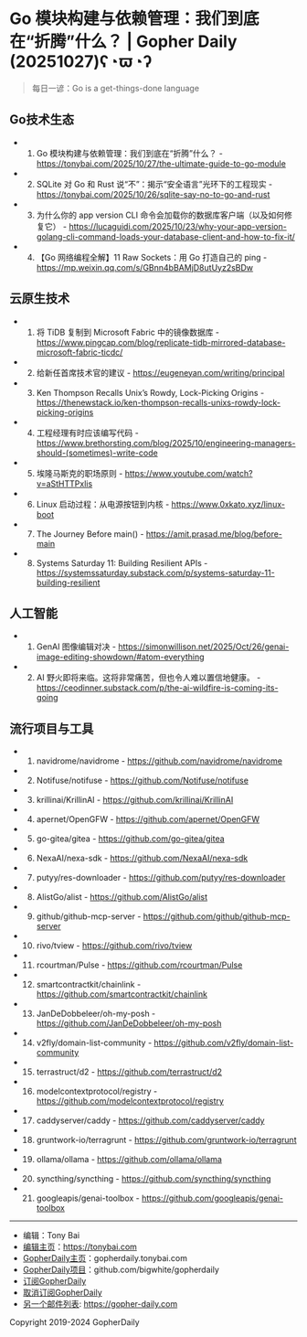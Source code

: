 # Go 模块构建与依赖管理：我们到底在“折腾”什么？ | Gopher Daily (20251027)ʕ◔ϖ◔ʔ

>每日一谚：Go is a get-things-done language

## Go技术生态


- 1. Go 模块构建与依赖管理：我们到底在“折腾”什么？ - https://tonybai.com/2025/10/27/the-ultimate-guide-to-go-module

- 2. SQLite 对 Go 和 Rust 说“不”：揭示“安全语言”光环下的工程现实 - https://tonybai.com/2025/10/26/sqlite-say-no-to-go-and-rust

- 3. 为什么你的 app version CLI 命令会加载你的数据库客户端（以及如何修复它） - https://lucaguidi.com/2025/10/23/why-your-app-version-golang-cli-command-loads-your-database-client-and-how-to-fix-it/

- 4. 【Go 网络编程全解】11 Raw Sockets：用 Go 打造自己的 ping - https://mp.weixin.qq.com/s/GBnn4bBAMjD8utUyz2sBDw


## 云原生技术


- 1. 将 TiDB 复制到 Microsoft Fabric 中的镜像数据库 - https://www.pingcap.com/blog/replicate-tidb-mirrored-database-microsoft-fabric-ticdc/

- 2. 给新任首席技术官的建议 - https://eugeneyan.com/writing/principal

- 3. Ken Thompson Recalls Unix’s Rowdy, Lock-Picking Origins - https://thenewstack.io/ken-thompson-recalls-unixs-rowdy-lock-picking-origins

- 4. 工程经理有时应该编写代码 - https://www.brethorsting.com/blog/2025/10/engineering-managers-should-(sometimes)-write-code

- 5. 埃隆马斯克的职场原则 - https://www.youtube.com/watch?v=aStHTTPxlis

- 6. Linux 启动过程：从电源按钮到内核 - https://www.0xkato.xyz/linux-boot

- 7. The Journey Before main() - https://amit.prasad.me/blog/before-main

- 8. Systems Saturday 11: Building Resilient APIs - https://systemssaturday.substack.com/p/systems-saturday-11-building-resilient


## 人工智能


- 1. GenAI 图像编辑对决 - https://simonwillison.net/2025/Oct/26/genai-image-editing-showdown/#atom-everything

- 2. AI 野火即将来临。这将非常痛苦，但也令人难以置信地健康。 - https://ceodinner.substack.com/p/the-ai-wildfire-is-coming-its-going


## 流行项目与工具


- 1. navidrome/navidrome - https://github.com/navidrome/navidrome

- 2. Notifuse/notifuse - https://github.com/Notifuse/notifuse

- 3. krillinai/KrillinAI - https://github.com/krillinai/KrillinAI

- 4. apernet/OpenGFW - https://github.com/apernet/OpenGFW

- 5. go-gitea/gitea - https://github.com/go-gitea/gitea

- 6. NexaAI/nexa-sdk - https://github.com/NexaAI/nexa-sdk

- 7. putyy/res-downloader - https://github.com/putyy/res-downloader

- 8. AlistGo/alist - https://github.com/AlistGo/alist

- 9. github/github-mcp-server - https://github.com/github/github-mcp-server

- 10. rivo/tview - https://github.com/rivo/tview

- 11. rcourtman/Pulse - https://github.com/rcourtman/Pulse

- 12. smartcontractkit/chainlink - https://github.com/smartcontractkit/chainlink

- 13. JanDeDobbeleer/oh-my-posh - https://github.com/JanDeDobbeleer/oh-my-posh

- 14. v2fly/domain-list-community - https://github.com/v2fly/domain-list-community

- 15. terrastruct/d2 - https://github.com/terrastruct/d2

- 16. modelcontextprotocol/registry - https://github.com/modelcontextprotocol/registry

- 17. caddyserver/caddy - https://github.com/caddyserver/caddy

- 18. gruntwork-io/terragrunt - https://github.com/gruntwork-io/terragrunt

- 19. ollama/ollama - https://github.com/ollama/ollama

- 20. syncthing/syncthing - https://github.com/syncthing/syncthing

- 21. googleapis/genai-toolbox - https://github.com/googleapis/genai-toolbox


----

- 编辑：Tony Bai
- [编辑主页](https://tonybai.com)：https://tonybai.com
- [GopherDaily主页](https://gopherdaily.tonybai.com)：gopherdaily.tonybai.com
- [GopherDaily项目](https://github.com/bigwhite/gopherdaily)：github.com/bigwhite/gopherdaily
- [订阅GopherDaily](https://gopherdaily.tonybai.com/subscribe)
- [取消订阅GopherDaily](https://gopherdaily.tonybai.com/unsubscribe)
- [另一个邮件列表](https://gopher-daily.com): https://gopher-daily.com

Copyright 2019-2024 GopherDaily
